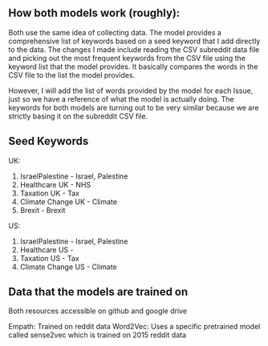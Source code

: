 ## How both models work (roughly):
Both use the same idea of collecting data. The model provides a comprehensive list of keywords based on a seed keyword that I add directly to the data. The changes I made include reading the CSV subreddit data file and picking out the most frequent keywords from the CSV file using the keyword list that the model provides. It basically compares the words in the CSV file to the list the model provides. 

However, I will add the list of words provided by the model for each Issue, just so we have a reference of what the model is actually doing. The keywords for both models are turning out to be very similar because we are strictly basing it on the subreddit CSV file. 

## Seed Keywords
UK:
1. IsraelPalestine - Israel, Palestine
2. Healthcare UK - NHS
3. Taxation UK - Tax
4. Climate Change UK - Climate
5. Brexit - Brexit

US:
1. IsraelPalestine - Israel, Palestine
2. Healthcare US - 
3. Taxation US - Tax
4. Climate Change US - Climate

## Data that the models are trained on 

Both resources accessible on github and google drive

Empath: Trained on reddit data
Word2Vec: Uses a specific pretrained model called sense2vec which is trained on 2015 reddit data




